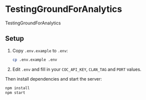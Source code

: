 # TestingGroundForAnalytics

TestingGroundForAnalytics

## Setup

1. Copy `.env.example` to `.env`:
   ```bash
   cp .env.example .env
   ```
2. Edit `.env` and fill in your `COC_API_KEY`, `CLAN_TAG` and `PORT` values.

Then install dependencies and start the server:
```bash
npm install
npm start
```
